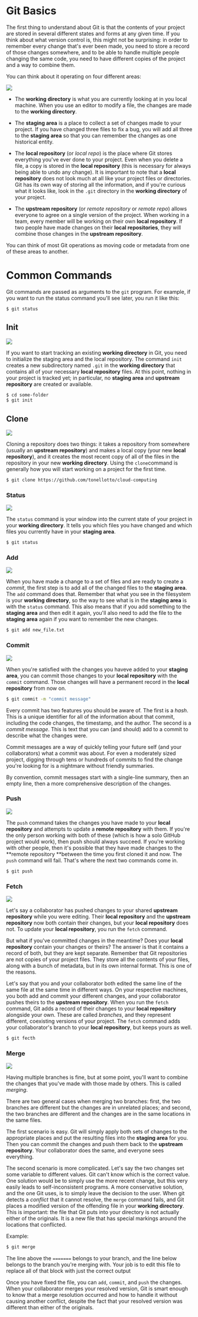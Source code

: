 # Git Basics

The first thing to understand about Git is that the contents of your project are stored in several different states and forms at any given time. If you think about what version control is, this might not be surprising: in order to remember every change that's ever been made, you need to store a record of those changes somewhere, and to be able to handle multiple people changing the same code, you need to have different copies of the project and a way to combine them.

You can think about it operating on four different areas:

![](images/git_layout.png)


* The **working directory** is what you are currently looking at in you local machine. When you use an editor to modify a file, the changes are made to the **working directory**.

* The **staging area** is a place to collect a set of changes made to your project. If you have changed three files to fix a bug, you will add all three to the **staging area** so that you can remember the changes as one historical entity.

* The **local repository** (or _local repo_) is the place where Git stores everything you've ever done to your project. Even when you delete a file, a copy is stored in the **local repository** (this is necessary for always being able to undo any change). It is important to note that a **local repository** does not look much at all like your project files or directories. Git has its own way of storing all the information, and if you're curious what it looks like, look in the `.git` directory in the **working directory** of your project.

* The **upstream repository** (or _remote repository_ or _remote repo_) allows everyone to agree on a single version of the project. When working in a team, every member will be working on their own **local repository**. If two people have made changes on their **local repositories**, they will combine those changes in the **upstream repository**.

You can think of most Git operations as moving code or metadata from one of these areas to another.

# Common Commands

Git commands are passed as arguments to the `git` program. For example, if you want to run the status command you'll see later, you run it like this:

```bash
$ git status
```

## Init

![](images/git_init.png)

If you want to start tracking an existing **working directory** in Git, you need to initialize the staging area and the local repository. The command `init` creates a new subdirectory named `.git` in the **working directory** that contains all of your necessary **local repository** files. At this point, nothing in your project is tracked yet; in particular, no **staging area** and **upstream repository** are created or available.

```bash
$ cd some-folder
$ git init
````

## Clone

![](images/git_clone.png)

Cloning a repository does two things: it takes a repository from somewhere (usually an **upstream repository**) and makes a local copy (your new **local repository**), and it creates the most recent copy of all of the files in the repository in your new **working directory**. Using the `clone`command is generally how you will start working on a project for the first time.

```bash
$ git clone https://github.com/tonellotto/cloud-computing
```

### Status

![](images/git_status.png)

The `status` command is your window into the current state of your project in your **working directory**. It tells you which files you have changed and which files you currently have in your **staging area**.

```bash
$ git status
```

### Add

![](images/git_add.png)

When you have made a change to a set of files and are ready to create a _commit_, the first step is to add all of the changed files to the **staging area**. The `add` command does that. Remember that what you see in the filesystem is your **working directory**, so the way to see what is in the **staging area** is with the `status` command. This also means that if you add something to the **staging area** and then edit it again, you'll also need to add the file to the **staging area** again if you want to remember the new changes.

```bash
$ git add new_file.txt
```

### Commit

![](images/git_commit.png)

When you're satisfied with the changes you haveve added to your **staging area**, you can commit those changes to your **local repository** with the `commit` command. Those changes will have a permanent record in the **local repository** from now on.

```bash
$ git commit -m "commit message"
```

Every commit has two features you should be aware of. The first is a *hash*. This is a unique identifier for all of the information about that commit, including the code changes, the timestamp, and the author. The second is a *commit message*. This is text that you can (and should) add to a commit to describe what the changes were.

Commit messages are a way of quickly telling your future self (and your collaborators) what a commit was about. For even a moderately sized project, digging through tens or hundreds of commits to find the change you're looking for is a nightmare without friendly summaries.

By convention, commit messages start with a single-line summary, then an empty line, then a more comprehensive description of the changes.

### Push

![](images/git_push.png)

The `push` command takes the changes you have made to your **local repository** and attempts to update a **remote repository** with them. If you're the only person working with both of these (which is how a solo GitHub project would work), then push should always succeed.
If you're working with other people, then it's possible that they have made changes to the **remote repository **between the time you first cloned it and now. The `push` command will fail. That's where the next two commands come in.

```bash
$ git push
```

### Fetch

![](images/git_fetch.png)

Let's say a collaborator has pushed changes to your shared **upstream repository** while you were editing. Their **local repository** and the **upstream repository** now both contain their changes, but your **local repository** does not. To update your **local repository**, you run the `fetch` command.

But what if you've committed changes in the meantime? Does your **local repository** contain your changes or theirs? The answer is that it contains a record of both, but they are kept separate. Remember that Git repositories are not copies of your project files. They store all the contents of your files, along with a bunch of metadata, but in its own internal format. This is one of the reasons.

Let's say that you and your collaborator both edited the same line of the same file at the same time in different ways. On your respective machines, you both add and commit your different changes, and your collaborator pushes theirs to the **upstream repository**. When you run the `fetch` command, Git adds a record of their changes to your **local repository** alongside your own. These are called *branches*, and they represent different, coexisting versions of your project. The `fetch` command adds your collaborator's branch to your **local repository**, but keeps yours as well.

```bash
$ git fecth
```

### Merge

![](images/git_merge.png)

Having multiple branches is fine, but at some point, you'll want to combine the changes that you've made with those made by others. This is called *merging*.

There are two general cases when merging two branches: first, the two branches are different but the changes are in unrelated places; and second, the two branches are different and the changes are in the same locations in the same files.

The first scenario is easy. Git will simply apply both sets of changes to the appropriate places and put the resulting files into the **staging area** for you. Then you can commit the changes and push them back to the **upstream repository**. Your collaborator does the same, and everyone sees everything.

The second scenario is more complicated. Let's say the two changes set some variable to different values. Git can't know which is the correct value. One solution would be to simply use the more recent change, but this very easily leads to self-inconsistent programs. A more conservative solution, and the one Git uses, is to simply leave the decision to the user. When git detects a *conflict* that it cannot resolve, the `merge` command fails, and Git places a modified version of the offending file in your **working directory**. This is important: the file that Git puts into your directory is not actually either of the originals. It is a new file that has special markings around the locations that conflicted.

Example:
```bash
$ git merge
```

The line above the `=======` belongs to your branch, and the line below belongs to the branch you're merging with. Your job is to edit this file to replace all of that block with just the correct output

Once you have fixed the file, you can `add`, `commit`, and `push` the changes. When your collaborator merges your resolved version, Git is smart enough to know that a merge resolution occurred and how to handle it without causing another conflict, despite the fact that your resolved version was different than either of the originals.
